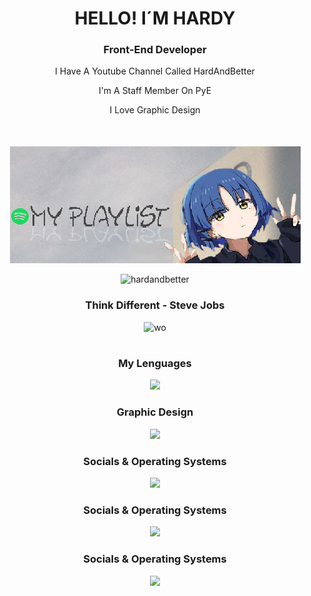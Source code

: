 <h1 align="center">HELLO! I´M HARDY</h1>
<h3 align="center">Front-End Developer</h3>
<p align="center">I Have A Youtube Channel Called HardAndBetter</p>
<p align="center">I'm A Staff Member On PyE</p>
<p align="center">I Love Graphic Design</p>

 <div align="center" style="margin-top: 50px;">
        <a href="https://open.spotify.com/playlist/2IkzPQMnuKQsqKHeCmtBYn?si=53cb40a24fb34722" target="_blank" rel="noopener noreferrer">
            <img src="https://raw.githubusercontent.com/HardAndBetter/HardAndBetter/refs/heads/main/Banner1.png" 
                 alt="Spotify Playlist Banner" style="max-width: 100%; height: auto;">
        </a>
    </div>

<p align="center">
  <img src="https://komarev.com/ghpvc/?username=hardandbetter&label=Profile%20views&color=0e75b6&style=flat" alt="hardandbetter" />

<h3 align="center">Think Different - Steve Jobs</h3>

<p align="center">
  <img src="https://i.pinimg.com/736x/f6/25/42/f62542d6c37a229f50ce20130fdab55b.jpg" alt="wo" width="650" height="382"/>
</p>

<h1></h1>

<h3 align="center">My Lenguages</h3>
<p align="center">
  <a href="https://skillicons.dev">
    <img src="https://skillicons.dev/icons?i=html,css,js" />
  </a>
</p>

<h3 align="center">Graphic Design</h3>
<p align="center">
  <a href="https://skillicons.dev">
    <img src="https://skillicons.dev/icons?i=ps,pr,blender" />
  </a>
</p>

<h3 align="center">Socials & Operating Systems</h3>
<p align="center">
  <a href="https://skillicons.dev">
    <img src="https://skillicons.dev/icons?i=discord,instagram,twitter,apple,windows" />
  </a>
</p>

<h3 align="center">Socials & Operating Systems</h3>
<p align="center">
  <a href="https://skillicons.dev">
    <img src="https://skillicons.dev/icons?i=discord,instagram,twitter,apple,windows" />
  </a>
</p>

<h3 align="center">Socials & Operating Systems</h3>
<p align="center">
  <a href="https://skillicons.dev">
    <img src="https://skillicons.dev/icons?i=discord,instagram,twitter,apple,windows" />
  </a>
</p>
